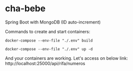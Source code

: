 # cha-bebe

Spring Boot with MongoDB (ID auto-increment)

Commands to create and start containers:
```
docker-compose --env-file "./.env" build

docker-compose --env-file "./.env" up -d
```

And your containers are working. Let's access on below link:
http://localhost:25000/api/rifa/numeros
